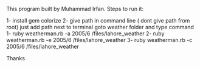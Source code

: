 This program built by Muhammad Irfan. Steps to run it:

1- install gem colorize 2- give path in command line ( dont give path from root) just add path next to terminal goto weather folder and type command 1- ruby weatherman.rb -a 2005/6 /files/lahore_weather 2- ruby weatherman.rb -e 2005/6 /files/lahore_weather 3- ruby weatherman.rb -c 2005/6 /files/lahore_weather

Thanks
